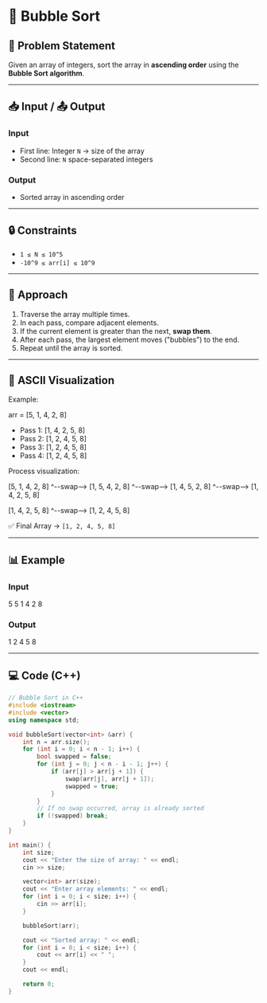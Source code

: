 # 📝 Bubble Sort

## 📌 Problem Statement  
Given an array of integers, sort the array in **ascending order** using the **Bubble Sort algorithm**.

---

## 📥 Input / 📤 Output  

### Input  
- First line: Integer `N` → size of the array  
- Second line: `N` space-separated integers  

### Output  
- Sorted array in ascending order  

---

## 🔒 Constraints  
- `1 ≤ N ≤ 10^5`  
- `-10^9 ≤ arr[i] ≤ 10^9`  

---

## 🚀 Approach  
1. Traverse the array multiple times.  
2. In each pass, compare adjacent elements.  
3. If the current element is greater than the next, **swap them**.  
4. After each pass, the largest element moves ("bubbles") to the end.  
5. Repeat until the array is sorted.  

---

## 🎨 ASCII Visualization  

Example:  

arr = [5, 1, 4, 2, 8]

- Pass 1: [1, 4, 2, 5, 8]
- Pass 2: [1, 2, 4, 5, 8]
- Pass 3: [1, 2, 4, 5, 8]
- Pass 4: [1, 2, 4, 5, 8]


Process visualization:  

[5, 1, 4, 2, 8]
^--swap--> [1, 5, 4, 2, 8]
^--swap--> [1, 4, 5, 2, 8]
^--swap--> [1, 4, 2, 5, 8]

[1, 4, 2, 5, 8]
^--swap--> [1, 2, 4, 5, 8]


✅ Final Array → `[1, 2, 4, 5, 8]`

---

## 📊 Example  

### Input

5
5 1 4 2 8


### Output

1 2 4 5 8


---

## 💻 Code (C++)

```cpp
// Bubble Sort in C++
#include <iostream>
#include <vector>
using namespace std;

void bubbleSort(vector<int> &arr) {
    int n = arr.size();
    for (int i = 0; i < n - 1; i++) {
        bool swapped = false;
        for (int j = 0; j < n - i - 1; j++) {
            if (arr[j] > arr[j + 1]) {
                swap(arr[j], arr[j + 1]);
                swapped = true;
            }
        }
        // If no swap occurred, array is already sorted
        if (!swapped) break;
    }
}

int main() {
    int size;
    cout << "Enter the size of array: " << endl;
    cin >> size;

    vector<int> arr(size);
    cout << "Enter array elements: " << endl;
    for (int i = 0; i < size; i++) {
        cin >> arr[i];
    }

    bubbleSort(arr);

    cout << "Sorted array: " << endl;
    for (int i = 0; i < size; i++) {
        cout << arr[i] << " ";
    }
    cout << endl;

    return 0;
}

